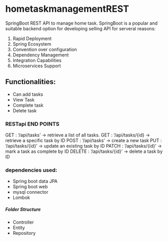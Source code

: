 # hometaskmanagementREST
SpringBoot REST API to manage home task. SpringBoot is a popular and suitable backend option for developing selling API for serveral reasons:
1. Rapid Deployment
2. Spring Ecosystem
3. Convention over configuration
4. Dependency Management
5. Integration Capabilities
6. Microservices Support

## Functionalities:
* Can add tasks
* View Task
* Complete task
* Delete task

### RESTapi END POINTS
GET : ‘/api/tasks’ -> retrieve a list of all tasks.
GET : ‘/api/tasks/{id} -> retrieve a specific task by ID
POST : ‘/api/tasks’ -> create a new task
PUT : ‘/api/tasks/{id}’ -> update an existing task by ID
PATCH : ‘/api/tasks/{id}’ -> mark a task as complete by ID
DELETE : ‘/api/tasks/{id}’ -> delete a task by ID

### dependencies used:
* Spring boot data JPA
* Spring boot web
* mysql connector 
* Lombok
##### Folder Structure
- Controller 
- Entity
- Repository
